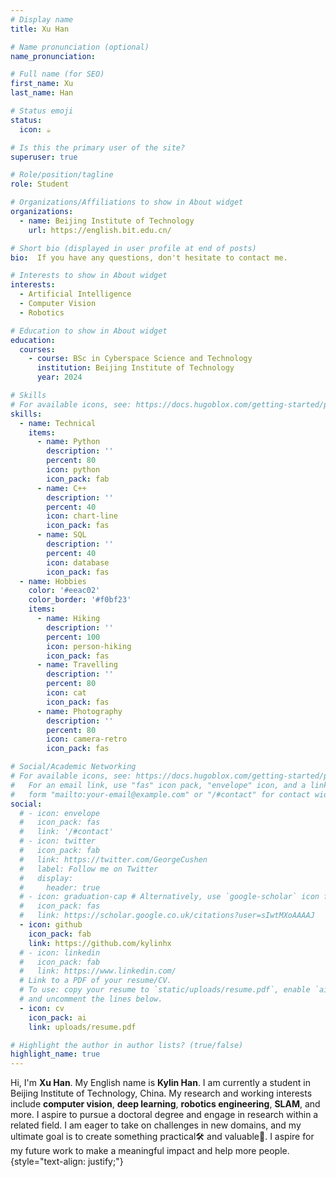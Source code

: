 ```yaml
---
# Display name
title: Xu Han

# Name pronunciation (optional)
name_pronunciation: 

# Full name (for SEO)
first_name: Xu
last_name: Han

# Status emoji
status:
  icon: ☕️

# Is this the primary user of the site?
superuser: true

# Role/position/tagline
role: Student

# Organizations/Affiliations to show in About widget
organizations:
  - name: Beijing Institute of Technology
    url: https://english.bit.edu.cn/

# Short bio (displayed in user profile at end of posts)
bio:  If you have any questions, don't hesitate to contact me.

# Interests to show in About widget
interests:
  - Artificial Intelligence
  - Computer Vision
  - Robotics

# Education to show in About widget
education:
  courses:
    - course: BSc in Cyberspace Science and Technology
      institution: Beijing Institute of Technology
      year: 2024

# Skills
# For available icons, see: https://docs.hugoblox.com/getting-started/page-builder/#icons
skills:
  - name: Technical
    items:
      - name: Python
        description: ''
        percent: 80
        icon: python
        icon_pack: fab
      - name: C++
        description: ''
        percent: 40
        icon: chart-line
        icon_pack: fas
      - name: SQL
        description: ''
        percent: 40
        icon: database
        icon_pack: fas
  - name: Hobbies
    color: '#eeac02'
    color_border: '#f0bf23'
    items:
      - name: Hiking
        description: ''
        percent: 100
        icon: person-hiking
        icon_pack: fas
      - name: Travelling
        description: ''
        percent: 80
        icon: cat
        icon_pack: fas
      - name: Photography
        description: ''
        percent: 80
        icon: camera-retro
        icon_pack: fas

# Social/Academic Networking
# For available icons, see: https://docs.hugoblox.com/getting-started/page-builder/#icons
#   For an email link, use "fas" icon pack, "envelope" icon, and a link in the
#   form "mailto:your-email@example.com" or "/#contact" for contact widget.
social:
  # - icon: envelope
  #   icon_pack: fas
  #   link: '/#contact'
  # - icon: twitter
  #   icon_pack: fab
  #   link: https://twitter.com/GeorgeCushen
  #   label: Follow me on Twitter
  #   display:
  #     header: true
  # - icon: graduation-cap # Alternatively, use `google-scholar` icon from `ai` icon pack
  #   icon_pack: fas
  #   link: https://scholar.google.co.uk/citations?user=sIwtMXoAAAAJ
  - icon: github
    icon_pack: fab
    link: https://github.com/kylinhx
  # - icon: linkedin
  #   icon_pack: fab
  #   link: https://www.linkedin.com/
  # Link to a PDF of your resume/CV.
  # To use: copy your resume to `static/uploads/resume.pdf`, enable `ai` icons in `params.yaml`,
  # and uncomment the lines below.
  - icon: cv
    icon_pack: ai
    link: uploads/resume.pdf

# Highlight the author in author lists? (true/false)
highlight_name: true
---
```

Hi, I'm **Xu Han**. My English name is **Kylin Han**. I am currently a student in Beijing Institute of Technology, China. My research and working interests include **computer vision**, **deep learning**, **robotics engineering**, **SLAM**, and more. I aspire to pursue a doctoral degree and engage in research within a related field. I am eager to take on challenges in new domains, and my ultimate goal is to create something practical🛠️ and valuable🌟. I aspire for my future work to make a meaningful impact and help more people.
{style="text-align: justify;"}
